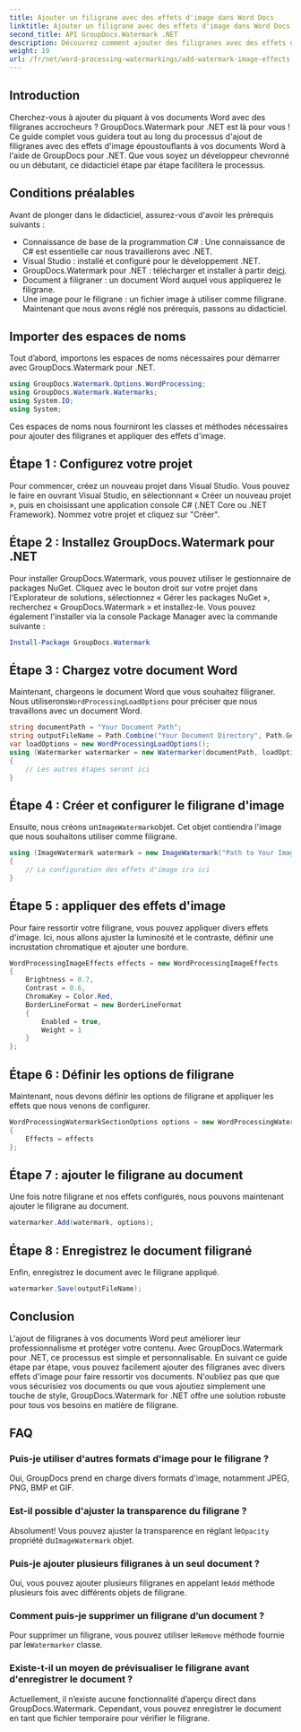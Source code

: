 ```yaml
---
title: Ajouter un filigrane avec des effets d'image dans Word Docs
linktitle: Ajouter un filigrane avec des effets d'image dans Word Docs
second_title: API GroupDocs.Watermark .NET
description: Découvrez comment ajouter des filigranes avec des effets d'image à vos documents Word à l'aide de GroupDocs.Watermark pour .NET. Suivez notre guide étape par étape pour des résultats époustouflants.
weight: 19
url: /fr/net/word-processing-watermarkings/add-watermark-image-effects-word-docs/
---
```

## Introduction
Cherchez-vous à ajouter du piquant à vos documents Word avec des filigranes accrocheurs ? GroupDocs.Watermark pour .NET est là pour vous ! Ce guide complet vous guidera tout au long du processus d'ajout de filigranes avec des effets d'image époustouflants à vos documents Word à l'aide de GroupDocs pour .NET. Que vous soyez un développeur chevronné ou un débutant, ce didacticiel étape par étape facilitera le processus.
## Conditions préalables
Avant de plonger dans le didacticiel, assurez-vous d'avoir les prérequis suivants :
- Connaissance de base de la programmation C# : Une connaissance de C# est essentielle car nous travaillerons avec .NET.
- Visual Studio : installé et configuré pour le développement .NET.
-  GroupDocs.Watermark pour .NET : télécharger et installer à partir de[ici](https://releases.groupdocs.com/Watermark/net/).
- Document à filigraner : un document Word auquel vous appliquerez le filigrane.
- Une image pour le filigrane : un fichier image à utiliser comme filigrane.
Maintenant que nous avons réglé nos prérequis, passons au didacticiel.
## Importer des espaces de noms
Tout d’abord, importons les espaces de noms nécessaires pour démarrer avec GroupDocs.Watermark pour .NET.
```csharp
using GroupDocs.Watermark.Options.WordProcessing;
using GroupDocs.Watermark.Watermarks;
using System.IO;
using System;
```
Ces espaces de noms nous fourniront les classes et méthodes nécessaires pour ajouter des filigranes et appliquer des effets d'image.
## Étape 1 : Configurez votre projet
Pour commencer, créez un nouveau projet dans Visual Studio. Vous pouvez le faire en ouvrant Visual Studio, en sélectionnant « Créer un nouveau projet », puis en choisissant une application console C# (.NET Core ou .NET Framework). Nommez votre projet et cliquez sur "Créer".
## Étape 2 : Installez GroupDocs.Watermark pour .NET
Pour installer GroupDocs.Watermark, vous pouvez utiliser le gestionnaire de packages NuGet. Cliquez avec le bouton droit sur votre projet dans l'Explorateur de solutions, sélectionnez « Gérer les packages NuGet », recherchez « GroupDocs.Watermark » et installez-le.
Vous pouvez également l'installer via la console Package Manager avec la commande suivante :
```powershell
Install-Package GroupDocs.Watermark
```
## Étape 3 : Chargez votre document Word
 Maintenant, chargeons le document Word que vous souhaitez filigraner. Nous utiliserons`WordProcessingLoadOptions` pour préciser que nous travaillons avec un document Word.
```csharp
string documentPath = "Your Document Path";
string outputFileName = Path.Combine("Your Document Directory", Path.GetFileName(documentPath));
var loadOptions = new WordProcessingLoadOptions();
using (Watermarker watermarker = new Watermarker(documentPath, loadOptions))
{
    // Les autres étapes seront ici
}
```
## Étape 4 : Créer et configurer le filigrane d'image
 Ensuite, nous créons un`ImageWatermark`objet. Cet objet contiendra l'image que nous souhaitons utiliser comme filigrane.
```csharp
using (ImageWatermark watermark = new ImageWatermark("Path to Your Image"))
{
    // La configuration des effets d'image ira ici
}
```
## Étape 5 : appliquer des effets d'image
Pour faire ressortir votre filigrane, vous pouvez appliquer divers effets d'image. Ici, nous allons ajuster la luminosité et le contraste, définir une incrustation chromatique et ajouter une bordure.
```csharp
WordProcessingImageEffects effects = new WordProcessingImageEffects
{
    Brightness = 0.7,
    Contrast = 0.6,
    ChromaKey = Color.Red,
    BorderLineFormat = new BorderLineFormat
    {
        Enabled = true,
        Weight = 1
    }
};
```
## Étape 6 : Définir les options de filigrane
Maintenant, nous devons définir les options de filigrane et appliquer les effets que nous venons de configurer.
```csharp
WordProcessingWatermarkSectionOptions options = new WordProcessingWatermarkSectionOptions
{
    Effects = effects
};
```
## Étape 7 : ajouter le filigrane au document
Une fois notre filigrane et nos effets configurés, nous pouvons maintenant ajouter le filigrane au document.
```csharp
watermarker.Add(watermark, options);
```
## Étape 8 : Enregistrez le document filigrané
Enfin, enregistrez le document avec le filigrane appliqué. 
```csharp
watermarker.Save(outputFileName);
```
## Conclusion
L'ajout de filigranes à vos documents Word peut améliorer leur professionnalisme et protéger votre contenu. Avec GroupDocs.Watermark pour .NET, ce processus est simple et personnalisable. En suivant ce guide étape par étape, vous pouvez facilement ajouter des filigranes avec divers effets d'image pour faire ressortir vos documents. 
N'oubliez pas que que vous sécurisiez vos documents ou que vous ajoutiez simplement une touche de style, GroupDocs.Watermark for .NET offre une solution robuste pour tous vos besoins en matière de filigrane. 
## FAQ
### Puis-je utiliser d'autres formats d'image pour le filigrane ?
Oui, GroupDocs prend en charge divers formats d'image, notamment JPEG, PNG, BMP et GIF.
### Est-il possible d'ajuster la transparence du filigrane ?
 Absolument! Vous pouvez ajuster la transparence en réglant le`Opacity` propriété du`ImageWatermark` objet.
### Puis-je ajouter plusieurs filigranes à un seul document ?
 Oui, vous pouvez ajouter plusieurs filigranes en appelant le`Add` méthode plusieurs fois avec différents objets de filigrane.
### Comment puis-je supprimer un filigrane d’un document ?
 Pour supprimer un filigrane, vous pouvez utiliser le`Remove` méthode fournie par le`Watermarker` classe.
### Existe-t-il un moyen de prévisualiser le filigrane avant d'enregistrer le document ?
Actuellement, il n’existe aucune fonctionnalité d’aperçu direct dans GroupDocs.Watermark. Cependant, vous pouvez enregistrer le document en tant que fichier temporaire pour vérifier le filigrane.